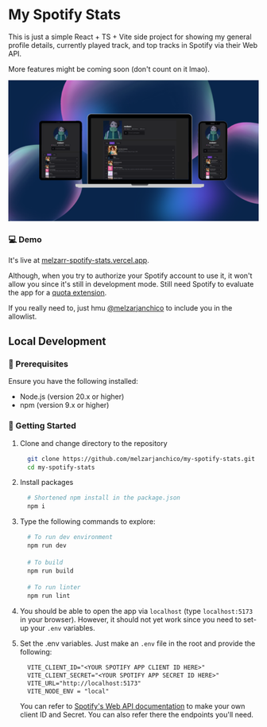 # My Spotify Stats

This is just a simple React + TS + Vite side project for showing my general profile details, currently played track, and top tracks in Spotify via their Web API.

More features might be coming soon (don't count on it lmao).

 ![My Spotify Stats Mock-up Pt.1](./public/assets/mock-up-v1.png)

 ### 💻 Demo

 It's live at [melzarr-spotify-stats.vercel.app](https://melzarr-spotify-stats.vercel.app).
 
 Although, when you try to authorize your Spotify account to use it, it won't allow you since it's still in development mode. Still need Spotify to evaluate the app for a [quota extension](https://developer.spotify.com/documentation/web-api/concepts/quota-modes).

 If you really need to, just hmu [@melzarjanchico](melzarjanchico@gmail.com) to include you in the allowlist.

## Local Development

### 📝 Prerequisites
Ensure you have the following installed:
- Node.js (version 20.x or higher)
- npm (version 9.x or higher)

### 🔧 Getting Started
1. Clone and change directory to the repository
    ```bash
      git clone https://github.com/melzarjanchico/my-spotify-stats.git
      cd my-spotify-stats
    ```

2. Install packages
    ```bash
      # Shortened npm install in the package.json
      npm i
    ```

3. Type the following commands to explore:
    ```bash
      # To run dev environment
      npm run dev

      # To build
      npm run build

      # To run linter
      npm run lint
    ```

4. You should be able to open the app via `localhost` (type `localhost:5173` in your browser). However, it should not yet work since you need to set-up your `.env` variables.

5. Set the .env variables. Just make an `.env` file in the root and provide the following:
    ```env
      VITE_CLIENT_ID="<YOUR SPOTIFY APP CLIENT ID HERE>"
      VITE_CLIENT_SECRET="<YOUR SPOTIFY APP SECRET ID HERE>"
      VITE_URL="http://localhost:5173"
      VITE_NODE_ENV = "local"
    ```

      You can refer to [Spotify's Web API documentation](https://developer.spotify.com/documentation/web-api) to make your own client ID and Secret. You can also refer there the endpoints you'll need.

<!-- The yap in me is tremendous lmao -->